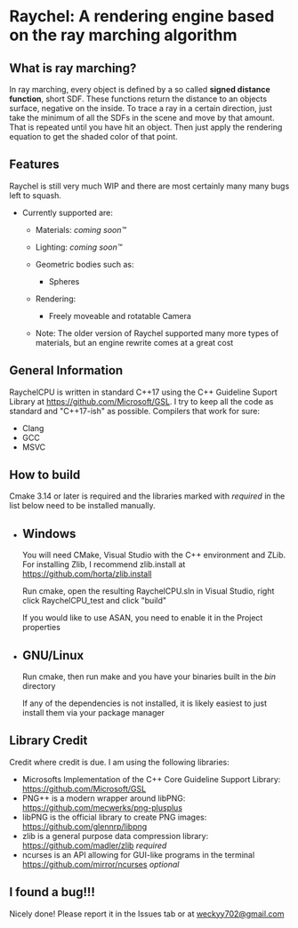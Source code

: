 <h1>Raychel: A rendering engine based on the ray marching algorithm</h1>

What is ray marching?
-
In ray marching, every object is defined by a so called **signed distance function**, short SDF.
These functions return the distance to an objects surface, negative on the inside.
To trace a ray in a certain direction, just take the minimum of all the SDFs in the scene and move by that amount. That is repeated until you have hit an object.
Then just apply the rendering equation to get the shaded color of that point.

Features
-
Raychel is still very much WIP and there are most certainly many many bugs left to squash.
  * Currently supported are:
    * Materials:
      *coming soon™*
      <!-- * Diffuse
      * Reflective
      * Refractive
      * Emissive
      * Volumetric [WIP] -->
    
    * Lighting:
      *coming soon™*
      <!-- * Lamp lighting [WIP]
      * Global illumination
      * Object lighting -->

     * Geometric bodies such as:
        * Spheres
        <!-- * Cubes
        * Any Body for which an SDF can be defined
        * *More primitives will follow soon!* -->
     
     * Rendering:
       * Freely moveable and rotatable Camera

    * Note:
      The older version of Raychel supported many more types of materials, but an engine rewrite comes at a great cost
      
General Information
-
RaychelCPU is written in standard C++17 using the C++ Guideline Suport Library  at https://github.com/Microsoft/GSL.
I try to keep all the code as standard and "C++17-ish" as possible.
Compilers that work for sure:
  * Clang
  * GCC
  * MSVC

How to build
-
Cmake 3.14 or later is required and the libraries marked with *required* in the list below need to be installed manually.

  * Windows
    -
    You will need CMake, Visual Studio with the C++ environment and ZLib.
    For installing Zlib, I recommend zlib.install at https://github.com/horta/zlib.install

    Run cmake, open the resulting RaychelCPU.sln in Visual Studio, right click RaychelCPU_test and click "build"

    If you would like to use ASAN, you need to enable it in the Project properties
    
  * GNU/Linux
    -
    Run cmake, then run make and you have your binaries built in the *bin* directory
    
    If any of the dependencies is not installed, it is likely easiest to just install them via your package manager


Library Credit
-
Credit where credit is due. I am using the following libraries:
* Microsofts Implementation of the C++ Core Guideline Support Library: 
  https://github.com/Microsoft/GSL
* PNG++ is a modern wrapper around libPNG: 
  https://github.com/mecwerks/png-plusplus
* libPNG is the official library to create PNG images: 
  https://github.com/glennrp/libpng  
* zlib is a general purpose data compression library: 
  https://github.com/madler/zlib  *required*
* ncurses is an API allowing for GUI-like programs in the terminal
  https://github.com/mirror/ncurses *optional*

I found a bug!!!
-
Nicely done! Please report it in the Issues tab or at weckyy702@gmail.com
